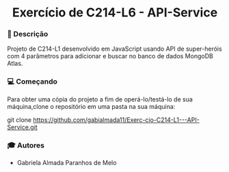 <h1 align="center">Exercício de C214-L6 - API-Service</h1>

### :pushpin: Descrição

<p> Projeto de C214-L1 desenvolvido em JavaScript usando API de super-heróis com 4 parâmetros para adicionar e buscar no banco de dados MongoDB Atlas. <p>

### :computer: Começando
<p>Para obter uma cópia do projeto a fim de operá-lo/testá-lo de sua máquina,clone o repositório em uma pasta na sua máquina:<p>

git clone https://github.com/gabialmada11/Exerc-cio-C214-L1---API-Service.git
### :mortar_board: Autores

- Gabriela Almada Paranhos de Melo




